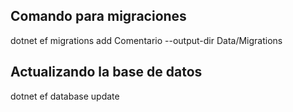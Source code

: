 ## Comando para migraciones
dotnet ef migrations add Comentario --output-dir Data/Migrations

## Actualizando la base de datos
dotnet ef database update